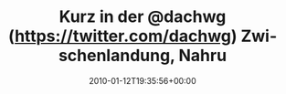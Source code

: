 ---
retweeted: false
source: <a href="http://twitter.com" rel="nofollow">Twitter Web Client</a>
entities:
  hashtags: []
  symbols: []
  user_mentions:
  - name: Die Z99
    screen_name: dachwg
    indices:
    - '12'
    - '19'
    id_str: '91882733'
    id: '91882733'
  - name: Markus Zapke-Gründemann
    screen_name: keimlink
    indices:
    - '92'
    - '101'
    id_str: '44300359'
    id: '44300359'
  urls: []
display_text_range:
- '0'
- '125'
favorite_count: '0'
id_str: '7679852507'
truncated: false
retweet_count: '0'
id: '7679852507'
created_at: Tue Jan 12 19:35:56 +0000 2010
favorited: false
full_text: 'Kurz in der [@dachwg](https://twitter.com/dachwg) Zwischenlandung, Nahrung
  eingeladen und wieder ab zur Python Usergroup: [@keimlink](https://twitter.com/keimlink)
  spricht zum sax-Parser.'
lang: de
tags:
- pesos/twitter
date: '2010-01-12T19:35:56+00:00'
src: https://twitter.com/bascht/status/7679852507
original_url: https://twitter.com/bascht/status/7679852507
type: twitter_tweet
text: 'Kurz in der [@dachwg](https://twitter.com/dachwg) Zwischenlandung, Nahrung
  eingeladen und wieder ab zur Python Usergroup: [@keimlink](https://twitter.com/keimlink)
  spricht zum sax-Parser.'
title: Kurz in der @dachwg (https://twitter.com/dachwg) Zwischenlandung, Nahru

---